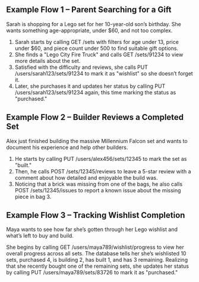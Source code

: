 ## Example Flow 1 – Parent Searching for a Gift
Sarah is shopping for a Lego set for her 10-year-old son’s birthday. She wants something age-appropriate, under $60, and not too complex.

1. Sarah starts by calling GET /sets with filters for age under 13, price under $60, and piece count under 500 to find suitable gift options.
2. She finds a "Lego City Fire Truck" and calls GET /sets/91234 to view more details about the set.
3. Satisfied with the difficulty and reviews, she calls PUT /users/sarah123/sets/91234 to mark it as "wishlist" so she doesn’t forget it.
4. Later, she purchases it and updates her status by calling PUT /users/sarah123/sets/91234 again, this time marking the status as "purchased."

## Example Flow 2 – Builder Reviews a Completed Set
Alex just finished building the massive Millennium Falcon set and wants to document his experience and help other builders.

1. He starts by calling PUT /users/alex456/sets/12345 to mark the set as "built."
2. Then, he calls POST /sets/12345/reviews to leave a 5-star review with a comment about how detailed and enjoyable the build was.
3. Noticing that a brick was missing from one of the bags, he also calls POST /sets/12345/issues to report a known issue about the missing piece in bag 3.

## Example Flow 3 – Tracking Wishlist Completion
Maya wants to see how far she’s gotten through her Lego wishlist and what’s left to buy and build.

She begins by calling GET /users/maya789/wishlist/progress to view her overall progress across all sets.
The database tells her she’s wishlisted 10 sets, purchased 4, is building 2, has built 1, and has 3 remaining.
Realizing that she recently bought one of the remaining sets, she updates her status by calling PUT /users/maya789/sets/83726 to mark it as "purchased."
